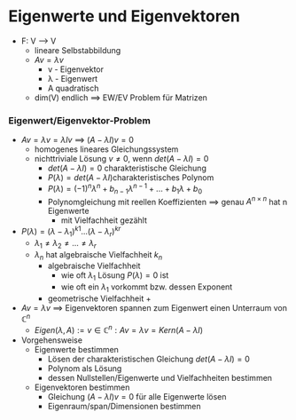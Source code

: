 # Eigenwerte und Eigenvektoren
 + F: V --> V
	 + lineare Selbstabbildung
	 + $Av=λv$
		 + v - Eigenvektor
		 + λ - Eigenwert
		 + A quadratisch
	 + dim(V) endlich ==> EW/EV Problem für Matrizen

### Eigenwert/Eigenvektor-Problem
 + $Av=λv=λIv$ ==> $(A-λI)v=0$
	 +  homogenes lineares Gleichungssystem
	 +  nichttriviale Lösung $v≠0$, wenn $det(A-λI)=0$
		 + $det(A-λI)=0$ charakteristische Gleichung
		 +  $P(λ)=det(A-λI)$charakteristisches Polynom
		 +  $P(λ)=(-1)^nλ^n+b_{n-1}λ^{n-1}+...+b_1λ+b_0$
		 +  Polynomgleichung mit reellen Koeffizienten ==> genau $A^{n×n}$ hat n Eigenwerte
			 +  mit Vielfachheit gezählt
+   $P(λ)=(λ-λ_1)^{k1}...(λ-λ_r)^{kr}$
	+   $λ_1≠λ_2≠...≠λ_r$
	+   $λ_n$ hat algebraische Vielfachheit $k_n$
		+   algebraische Vielfachheit
			+ wie oft $λ_1$ Lösung $P(λ)=0$ ist
			+ wie oft ein $λ_1$ vorkommt bzw. dessen Exponent
		+   geometrische Vielfachheit
			+ 
+ $Av=λv$  ==> Eigenvektoren spannen zum Eigenwert einen Unterraum von $ℂ^n$
	+ $Eigen(λ,A):={v∈ℂ^n: Av=λv}=Kern(A-λI)$
+ Vorgehensweise
	+ Eigenwerte bestimmen
		+ Lösen der charakteristischen Gleichung $det(A-λI)=0$
		+ Polynom als Lösung
		+ dessen Nullstellen/Eigenwerte und Vielfachheiten bestimmen
	+ Eigenvektoren bestimmen
		+ Gleichung $(A-λI)v=0$ für alle Eigenwerte lösen
		+ Eigenraum/span/Dimensionen bestimmen